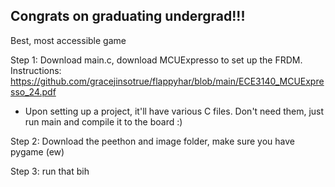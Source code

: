 ## Congrats on graduating undergrad!!! 

Best, most accessible game

Step 1: Download main.c, download MCUExpresso to set up the FRDM. Instructions: https://github.com/gracejinsotrue/flappyhar/blob/main/ECE3140_MCUExpresso_24.pdf 
   - Upon setting up a project, it'll have various C files. Don't need them, just run main and compile it to the board :)

Step 2: Download the peethon and image folder, make sure you have pygame (ew)

Step 3: run that bih
